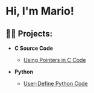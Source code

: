 <h1>Hi, I'm Mario! </h1>

<h2>👨‍💻 Projects:</h2>

  
- <b>C Source Code</b>
     -  [Using Pointers in C Code](https://github.com/MarQuiroz0921/Pointers-)
 
- <b>Python</b>
     - [User-Define Python Code](https://github.com/MarQuiroz0921/Simple-User-Define-Function-in-Python)
  
 



<!--
**joshmadakor1/joshmadakor1** is a ✨ _special_ ✨ repository because its `README.md` (this file) appears on your GitHub profile.

Here are some ideas to get you started:

- 🔭 I’m currently working on ...
- 🌱 I’m currently learning ...
- 👯 I’m looking to collaborate on ...
- 🤔 I’m looking for help with ...
- 💬 Ask me about ...
- 📫 How to reach me: ...
- 😄 Pronouns: ...
- ⚡ Fun fact: ...
-->
